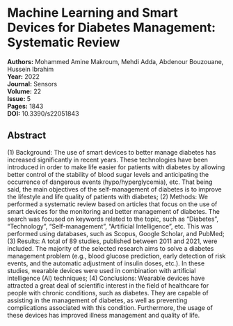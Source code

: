 # Machine Learning and Smart Devices for Diabetes Management: Systematic Review

**Authors:** Mohammed Amine Makroum, Mehdi Adda, Abdenour Bouzouane, Hussein Ibrahim  
**Year:** 2022  
**Journal:** Sensors  
**Volume:** 22  
**Issue:** 5  
**Pages:** 1843  
**DOI:** 10.3390/s22051843  

## Abstract
(1) Background: The use of smart devices to better manage diabetes has increased significantly in recent years. These technologies have been introduced in order to make life easier for patients with diabetes by allowing better control of the stability of blood sugar levels and anticipating the occurrence of dangerous events (hypo/hyperglycemia), etc. That being said, the main objectives of the self-management of diabetes is to improve the lifestyle and life quality of patients with diabetes; (2) Methods: We performed a systematic review based on articles that focus on the use of smart devices for the monitoring and better management of diabetes. The search was focused on keywords related to the topic, such as “Diabetes”, “Technology”, “Self-management”, “Artificial Intelligence”, etc. This was performed using databases, such as Scopus, Google Scholar, and PubMed; (3) Results: A total of 89 studies, published between 2011 and 2021, were included. The majority of the selected research aims to solve a diabetes management problem (e.g., blood glucose prediction, early detection of risk events, and the automatic adjustment of insulin doses, etc.). In these studies, wearable devices were used in combination with artificial intelligence (AI) techniques; (4) Conclusions: Wearable devices have attracted a great deal of scientific interest in the field of healthcare for people with chronic conditions, such as diabetes. They are capable of assisting in the management of diabetes, as well as preventing complications associated with this condition. Furthermore, the usage of these devices has improved illness management and quality of life.

